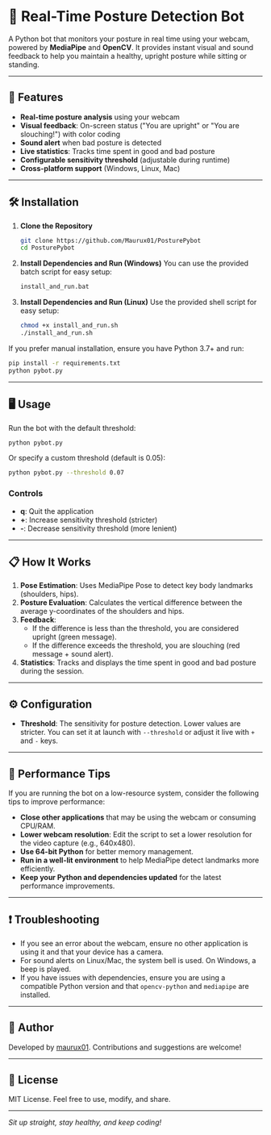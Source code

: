 # 🦾 Real-Time Posture Detection Bot

A Python bot that monitors your posture in real time using your webcam, powered by **MediaPipe** and **OpenCV**. It provides instant visual and sound feedback to help you maintain a healthy, upright posture while sitting or standing.

---

## 🚀 Features
- **Real-time posture analysis** using your webcam
- **Visual feedback**: On-screen status ("You are upright" or "You are slouching!") with color coding
- **Sound alert** when bad posture is detected
- **Live statistics**: Tracks time spent in good and bad posture
- **Configurable sensitivity threshold** (adjustable during runtime)
- **Cross-platform support** (Windows, Linux, Mac)

---

## 🛠️ Installation

1. **Clone the Repository**
   ```bash
   git clone https://github.com/Maurux01/PosturePybot
   cd PosturePybot
   ```

2. **Install Dependencies and Run (Windows)**
   You can use the provided batch script for easy setup:
   ```bat
   install_and_run.bat
   ```

3. **Install Dependencies and Run (Linux)**
   Use the provided shell script for easy setup:
   ```bash
   chmod +x install_and_run.sh
   ./install_and_run.sh
   ```

If you prefer manual installation, ensure you have Python 3.7+ and run:
```bash
pip install -r requirements.txt
python pybot.py
```

---

## 🖥️ Usage

Run the bot with the default threshold:
```bash
python pybot.py
```

Or specify a custom threshold (default is 0.05):
```bash
python pybot.py --threshold 0.07
```

### Controls
- **q**: Quit the application
- **+**: Increase sensitivity threshold (stricter)
- **-**: Decrease sensitivity threshold (more lenient)

---

## 📋 How It Works
1. **Pose Estimation**: Uses MediaPipe Pose to detect key body landmarks (shoulders, hips).
2. **Posture Evaluation**: Calculates the vertical difference between the average y-coordinates of the shoulders and hips.
3. **Feedback**:
   - If the difference is less than the threshold, you are considered upright (green message).
   - If the difference exceeds the threshold, you are slouching (red message + sound alert).
4. **Statistics**: Tracks and displays the time spent in good and bad posture during the session.

---

## ⚙️ Configuration
- **Threshold**: The sensitivity for posture detection. Lower values are stricter. You can set it at launch with `--threshold` or adjust it live with `+` and `-` keys.

---

## 🚦 Performance Tips
If you are running the bot on a low-resource system, consider the following tips to improve performance:
- **Close other applications** that may be using the webcam or consuming CPU/RAM.
- **Lower webcam resolution**: Edit the script to set a lower resolution for the video capture (e.g., 640x480).
- **Use 64-bit Python** for better memory management.
- **Run in a well-lit environment** to help MediaPipe detect landmarks more efficiently.
- **Keep your Python and dependencies updated** for the latest performance improvements.

---

## ❗ Troubleshooting
- If you see an error about the webcam, ensure no other application is using it and that your device has a camera.
- For sound alerts on Linux/Mac, the system bell is used. On Windows, a beep is played.
- If you have issues with dependencies, ensure you are using a compatible Python version and that `opencv-python` and `mediapipe` are installed.

---

## 👤 Author
Developed by [maurux01](https://github.com/maurux01). Contributions and suggestions are welcome!

---

## 📜 License
MIT License. Feel free to use, modify, and share.

---

*Sit up straight, stay healthy, and keep coding!*
```